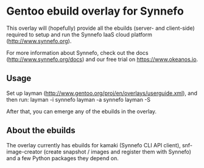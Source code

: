 Gentoo ebuild overlay for Synnefo
=================================

This overlay will (hopefully) provide all the ebuilds (server- and client-side)
required to setup and run the Synnefo IaaS cloud platform
(http://www.synnefo.org).

For more information about Synnefo, check out the docs
(http://www.synnefo.org/docs) and our free trial on https://www.okeanos.io.

Usage
-----
Set up layman (http://www.gentoo.org/proj/en/overlays/userguide.xml), and then
run:
	layman -i synnefo
	layman -a synnefo
	layman -S 

After that, you can emerge any of the ebuilds in the overlay.

About the ebuilds
-----------------
The overlay currently has ebuilds for kamaki (Synnefo CLI API client),
snf-image-creator (create snapshot / images and register them with Synnefo) and
a few Python packages they depend on.
